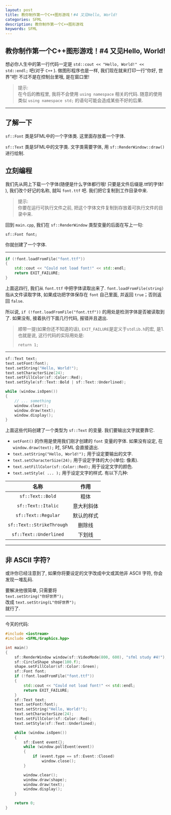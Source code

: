 ```yaml
---
layout: post
title: 教你制作第一个C++图形游戏！#4 又见Hello, World!
categories: SFML
description: 教你制作第一个C++图形游戏
keywords: SFML
---
```



## 教你制作第一个C++图形游戏！#4 又见Hello, World!

想必你人生中的第一行代码一定是 ```std::cout << "Hello, World!" << std::endl;``` 吧(对于 ```C++``` ). 做图形程序也是一样, 我们现在就来打印一行“你好, 世界”吧! 不过不是在控制台里哦, 是在窗口里!

> 提示:  
> 在今后的教程里, 我将不会使用 ```using namespace``` 相关的代码. 随意的使用类似 ```using namespace std;``` 的语句可能会造成某些不好的后果.

---
## 了解一下

```sf::Font``` 类是SFML中的一个字体类. 这里面存放着一个字体.

```sf::Text``` 类是SFML中的文字类. 文字类需要字体, 用 ```sf::RenderWindow::draw()``` 进行绘制.
## 立刻编程
我们先从网上下载一个字体(随便是什么字体都行哦! 只要是文件后缀是.ttf的字体! ), 我们改个好记的名称, 就叫 ```font.ttf``` 吧. 我们把它复制到工作目录中来.

> 提示:  
> 你要在运行可执行文件之前, 把这个字体文件复制到存放着可执行文件的目录中来.

回到 ```main.cpp```, 我们在 ```sf::RenderWindow``` 类型变量的后面在写上一句:

```sf::Font font;```

你就创建了一个字体.

---
```cpp
if (!font.loadFromFile("font.ttf"))
{
    std::cout << "Could not load font!" << std::endl;
    return EXIT_FAILURE;
}
```

上面这四行, 我们从 ```font.ttf``` 中把字体读取出来了. 
```font.loadFromFile(string)``` 指从文件读取字体, 如果成功把字体保存在 ```font``` 自己里面, 并返回 ```true```；否则返回 ```false```.

所以说, ```if (!font.loadFromFile("font.ttf"))``` 的用处是检测字体是否被读取到了. 如果没有, 接着执行下面几行代码, 报错并且退出.

> 顺带一提(如果你还不知道的话), ```EXIT_FAILURE```是定义于```stdlib.h```的宏, 是1. 也就是说, 这行代码的实际用处是:
> 
> ```return 1;```

---

```cpp
sf::Text text;
text.setFont(font);
text.setString("Hello, World!");
text.setCharacterSize(24);
text.setFillColor(sf::Color::Red);
text.setStyle(sf::Text::Bold | sf::Text::Underlined);

while (window.isOpen())
{
    // ... something
    window.clear();
    window.draw(text);
    window.display();
}
```

上面这些代码创建了一个类型为 ```sf::Text``` 的变量. 我们要输出文字就要靠它.
- ```setFont()``` 的作用是使用我们刚才创建的 ```font``` 变量的字体. 如果没有设定, 在 ```window.draw(text);``` 时, SFML 会直接退出.
- ```text.setString("Hello, World!");``` 用于设定要输出的文字.
- ```text.setCharacterSize(24);``` 用于设定字体的大小(单位: 像素).
- ```text.setFillColor(sf::Color::Red);``` 用于设定文字的颜色.
- ```text.setStyle( ... );``` 用于设定文字的样式. 有以下几种:

| 名称 | 作用 |
| :----------: | :----------: |
| ```sf::Text::Bold``` | 粗体 |
| ```sf::Text::Italic``` | 意大利斜体 |
| ```sf::Text::Regular``` | 默认的样式 |
| ```sf::Text::StrikeThrough``` | 删除线 |
| ```sf::Text::Underlined``` | 下划线 |

---
## 非 ASCII 字符?

或许你已经注意到了, 如果你将要设定的文字改成中文或其他非 ASCII 字符, 你会发现一堆乱码.

要解决他很简单, 只需要将  
```text.setString("你好世界");```  
改成
```text.setString(L"你好世界");```  
就行了.

---

今天的代码:

```cpp
#include <iostream>
#include <SFML/Graphics.hpp>

int main()
{
    sf::RenderWindow window(sf::VideoMode(800, 600), "sfml study #4!");
    sf::CircleShape shape(100.f);
    shape.setFillColor(sf::Color::Green);
    sf::Font font;
    if (!font.loadFromFile("font.ttf"))
    {
        std::cout << "Could not load font!" << std::endl;
        return EXIT_FAILURE;
    }
    sf::Text text;
    text.setFont(font);
    text.setString("Hello, World!");
    text.setCharacterSize(24);
    text.setFillColor(sf::Color::Red);
    text.setStyle(sf::Text::Underlined);

    while (window.isOpen())
    {
        sf::Event event{};
        while (window.pollEvent(event))
        {
            if (event.type == sf::Event::Closed)
                window.close();
        }

        window.clear();
        window.draw(shape);
        window.draw(text);
        window.display();
    }

    return 0;
}
```
